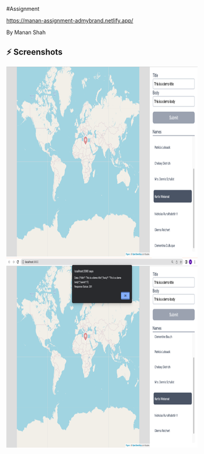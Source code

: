 #Assignment

https://manan-assignment-admybrand.netlify.app/

By Manan Shah

## **⚡️** Screenshots

<img src="./assets/screenshot-app.png" alt="Img" style="height:500px"/>
<img src="./assets/screenshot-form.png" alt="Img" style="height:500px"/>
